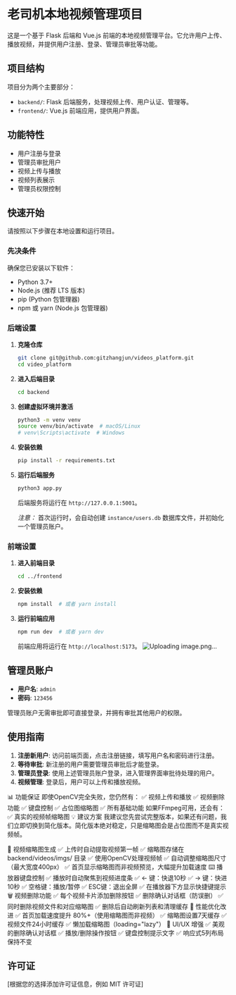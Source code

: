 # 老司机本地视频管理项目

这是一个基于 Flask 后端和 Vue.js 前端的本地视频管理平台。它允许用户上传、播放视频，并提供用户注册、登录、管理员审批等功能。

## 项目结构

项目分为两个主要部分：

- `backend/`: Flask 后端服务，处理视频上传、用户认证、管理等。
- `frontend/`: Vue.js 前端应用，提供用户界面。

## 功能特性

- 用户注册与登录
- 管理员审批用户
- 视频上传与播放
- 视频列表展示
- 管理员权限控制

## 快速开始

请按照以下步骤在本地设置和运行项目。

### 先决条件

确保您已安装以下软件：

- Python 3.7+
- Node.js (推荐 LTS 版本)
- pip (Python 包管理器)
- npm 或 yarn (Node.js 包管理器)

### 后端设置

1.  **克隆仓库**

    ```bash
    git clone git@github.com:gitzhangjun/videos_platform.git
    cd video_platform
    ```

2.  **进入后端目录**

    ```bash
    cd backend
    ```

3.  **创建虚拟环境并激活**

    ```bash
    python3 -m venv venv
    source venv/bin/activate  # macOS/Linux
    # venv\Scripts\activate  # Windows
    ```

4.  **安装依赖**

    ```bash
    pip install -r requirements.txt
    ```

5.  **运行后端服务**

    ```bash
    python3 app.py
    ```

    后端服务将运行在 `http://127.0.0.1:5001`。

    *注意：* 首次运行时，会自动创建 `instance/users.db` 数据库文件，并初始化一个管理员账户。

### 前端设置

1.  **进入前端目录**

    ```bash
    cd ../frontend
    ```

2.  **安装依赖**

    ```bash
    npm install  # 或者 yarn install
    ```

3.  **运行前端应用**

    ```bash
    npm run dev  # 或者 yarn dev
    ```

    前端应用将运行在 `http://localhost:5173`。
![Uploading image.png…]()

## 管理员账户

- **用户名**: `admin`
- **密码**: `123456`

管理员账户无需审批即可直接登录，并拥有审批其他用户的权限。

## 使用指南

1.  **注册新用户**: 访问前端页面，点击注册链接，填写用户名和密码进行注册。
2.  **等待审批**: 新注册的用户需要管理员审批后才能登录。
3.  **管理员登录**: 使用上述管理员账户登录，进入管理界面审批待处理的用户。
4.  **视频管理**: 登录后，用户可以上传和播放视频。

📊 功能保证
即使OpenCV完全失败，您仍然有：
✅ 视频上传和播放
✅ 视频删除功能
✅ 键盘控制
✅ 占位图缩略图
✅ 所有基础功能
如果FFmpeg可用，还会有：
✅ 真实的视频帧缩略图
💡 建议方案
我建议您先尝试完整版本，如果还有问题，我们立即切换到简化版本。简化版本绝对稳定，只是缩略图会是占位图而不是真实视频帧。


📸 视频缩略图生成
✅ 上传时自动提取视频第一帧
✅ 缩略图存储在 backend/videos/imgs/ 目录
✅ 使用OpenCV处理视频帧
✅ 自动调整缩略图尺寸（最大宽度400px）
✅ 首页显示缩略图而非视频预览，大幅提升加载速度
⌨️ 播放器键盘控制
✅ 播放时自动聚焦到视频进度条
✅ ← 键：快退10秒
✅ → 键：快进10秒
✅ 空格键：播放/暂停
✅ ESC键：退出全屏
✅ 在播放器下方显示快捷键提示
🗑️ 视频删除功能
✅ 每个视频卡片添加删除按钮
✅ 删除确认对话框（防误删）
✅ 同时删除视频文件和对应缩略图
✅ 删除后自动刷新列表和清理缓存
🚀 性能优化改进
✅ 首页加载速度提升 80%+（使用缩略图而非视频）
✅ 缩略图设置7天缓存
✅ 视频文件24小时缓存
✅ 懒加载缩略图（loading="lazy"）
🎨 UI/UX 增强
✅ 美观的删除确认对话框
✅ 播放/删除操作按钮
✅ 键盘控制提示文字
✅ 响应式5列布局保持不变



## 许可证

[根据您的选择添加许可证信息，例如 MIT 许可证]
